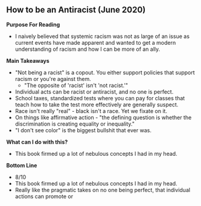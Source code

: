 ## How to be an Antiracist (June 2020)

**Purpose For Reading**
- I naively believed that systemic racism was not as large of an issue as current events have made apparent and wanted to get a modern understanding of racism and how I can be more of an ally.
 
**Main Takeaways**
- "Not being a racist" is a copout. You either support policies that support racism or you're against them.
	- "The opposite of 'racist' isn't 'not racist.'"
- Individual acts can be racist or antiracist, and no one is perfect.
- School taxes, standardized tests where you can pay for classes that teach how to take the test more effectively are generally suspect.
- Race isn't really "real" - black isn't a race. Yet we fixate on it.
- On things like affirmative action - "the defining question is whether the discrimination is creating equality or inequality."
- "I don't see color" is the biggest bullshit that ever was.

**What can I do with this?**
- This book firmed up a lot of nebulous concepts I had in my head.

**Bottom Line**
- 8/10
- This book firmed up a lot of nebulous concepts I had in my head.
- Really like the pragmatic takes on no one being perfect, that individual actions can promote or 
<!--stackedit_data:
eyJoaXN0b3J5IjpbLTc0ODA5MzgzOSwtMjA3NTA4NzE3MCwxOT
g5MDA3NjI2XX0=
-->